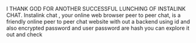 I THANK GOD FOR ANOTHER SUCCESSFUL LUNCHING OF INSTALINK
CHAT.
Instalink chat , your online web browser peer to peer chat,
is a friendly online peer to peer chat website with out a backend 
using id and also encrypted password and user password are hash
you can explore it out and check 
